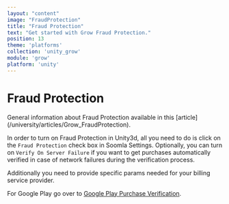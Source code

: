```yaml
---
layout: "content"
image: "FraudProtection"
title: "Fraud Protection"
text: "Get started with Grow Fraud Protection."
position: 13
theme: 'platforms'
collection: 'unity_grow'
module: 'grow'
platform: 'unity'
---
```


# Fraud Protection

<div class="info-box">General information about Fraud Protection available in this [article](/university/articles/Grow_FraudProtection).</div>

In order to turn on Fraud Protection in Unity3d, all you need to do is click on the `Fraud Protection` check box in Soomla Settings.
Optionally, you can turn on `Verify On Server Failure` if you want to get purchases automatically verified in case of
network failures during the verification process.

Additionally you need to provide specific params needed for your billing service provider.

  For Google Play go over to [Google Play Purchase Verification](/soomla/android/store/Store_GooglePlayVerification).
